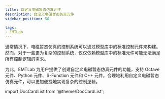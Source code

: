 ```yaml
---
title: 自定义电磁暂态仿真元件
description: 自定义电磁暂态仿真元件
sidebar_position: 50

tags: 
- EMTLab
---
```



通常情况下，电磁暂态仿真的控制系统可以通过模型库中的标准控制元件来构建。然而，对于一些更为复杂的控制系统，仅仅依赖模型库中的标准元件可能无法满足所有控制逻辑的需求。  

为此，EMTLab 为用户提供了创建自定义电磁暂态仿真元件的功能，支持 Octave 元件、Python 元件、S-Function 元件和 C++ 元件。合理地利用自定义电磁暂态仿真元件，可以更加便捷地实现复杂的控制逻辑。

import DocCardList from '@theme/DocCardList';

<DocCardList />


